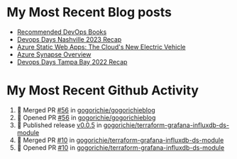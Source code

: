 # My Most Recent Blog posts
<!-- BLOG-POST-LIST:START -->
- [Recommended DevOps Books](https://www.gogorichie.com/blog/recommendeddevopsbooks/)
- [Devops Days Nashville 2023 Recap](https://www.gogorichie.com/blog/devopsdaysnashville2023recap/)
- [Azure Static Web Apps: The Cloud&#39;s New Electric Vehicle](https://www.gogorichie.com/blog/microsoft/azurespringcleaning2023/)
- [Azure Synapse Overview](https://www.gogorichie.com/blog/microsoft/azure-synapse-overview/)
- [Devops Days Tampa Bay 2022 Recap](https://www.gogorichie.com/blog/devopsdaystampabay2022recap/)
<!-- BLOG-POST-LIST:END -->


# My Most Recent Github Activity
<!--START_SECTION:activity-->
1. 🎉 Merged PR [#56](https://github.com/gogorichie/gogorichieblog/pull/56) in [gogorichie/gogorichieblog](https://github.com/gogorichie/gogorichieblog)
2. 💪 Opened PR [#56](https://github.com/gogorichie/gogorichieblog/pull/56) in [gogorichie/gogorichieblog](https://github.com/gogorichie/gogorichieblog)
3. 🚀 Published release [v0.0.5](https://github.com/v0.0.5) in [gogorichie/terraform-grafana-influxdb-ds-module](https://github.com/gogorichie/terraform-grafana-influxdb-ds-module)
4. 🎉 Merged PR [#10](https://github.com/gogorichie/terraform-grafana-influxdb-ds-module/pull/10) in [gogorichie/terraform-grafana-influxdb-ds-module](https://github.com/gogorichie/terraform-grafana-influxdb-ds-module)
5. 💪 Opened PR [#10](https://github.com/gogorichie/terraform-grafana-influxdb-ds-module/pull/10) in [gogorichie/terraform-grafana-influxdb-ds-module](https://github.com/gogorichie/terraform-grafana-influxdb-ds-module)
<!--END_SECTION:activity-->

